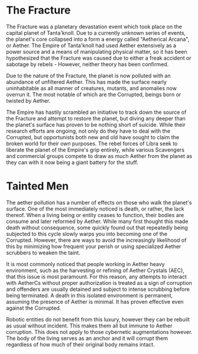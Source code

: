 # The Fracture
The Fracture was a planetary devastation event which took place on the capital planet of Tanta'knoll. Due to a currently unknown series of events, the planet's core collapsed into a form a energy called "Aetherical Arcana", or Aether. The Empire of Tanta'knoll had used Aether extensively as a power source and a means of manipulating physical matter, so it has been hypothesized that the Fracture was caused due to either a freak accident or sabotage by rebels - However, neither theory has been confirmed.

Due to the nature of the Fracture, the planet is now polluted with an abundance of unfiltered Aether. This has made the surface nearly uninhabitable as all manner of creatures, mutants, and anomalies now overrun it. The most notable of which are the Corrupted, beings born or twisted by Aether.
    
The Empire has hastily scrambled an initiative to track down the source of the Fracture and attempt to restore the planet, but diving any deeper than the planet's surface has proven to be nothing short of suicide. While their research efforts are ongoing, not only do they have to deal with the Corrupted, but opportunists both new and old have sought to claim the broken world for their own purposes. The rebel forces of Libra seek to liberate the planet of the Empire's grip entirely, while various Scavengers and commercial groups compete to draw as much Aether from the planet as they can with it now being a giant battery for the stuff.

# Tainted Men
The aether pollution has a number of effects on those who walk the planet's surface. One of the most immediately noticed is death, or rather, the lack thereof. When a living being or entity ceases to function, their bodies are consume and later reformed by Aether. While many first thought this made death without consequence, some quickly found out that repeatedly being subjected to this cycle slowly warps you into becoming one of the Corrupted. However, there are ways to avoid the increasingly likelihood of this by minimizing how frequent your perish or using specialized Aether scrubbers to weaken the taint.

It is most commonly noticed that people working in Aether heavy environment, such as the harvesting or refining of Aether Crystals (AEC), that this issue is most paramount. For this reason, any attempts to interact with AetherCs without proper authorization is treated as a sign of corruption and offenders are usually detained and subject to intense scrubbing before being terminated. A death in this isolated environment is permanent, assuming the presence of Aether is minimal. It has proven effective even against the Corrupted.
    
Robotic entities do not benefit from this luxury, however they can be rebuilt as usual without incident. This makes them all but immune to Aether corruption. This does not apply to those cybernetic augmentations however. The body of the living serves as an anchor and it will corrupt them regardless of how much of their original body remains intact.
